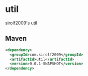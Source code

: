 # util
sirolf2009's util

## Maven
```xml
<dependency>
  <groupId>com.sirolf2009</groupId>
  <artifactId>util</artifactId>
  <version>0.0.1-SNAPSHOT</version>
</dependency>
```
